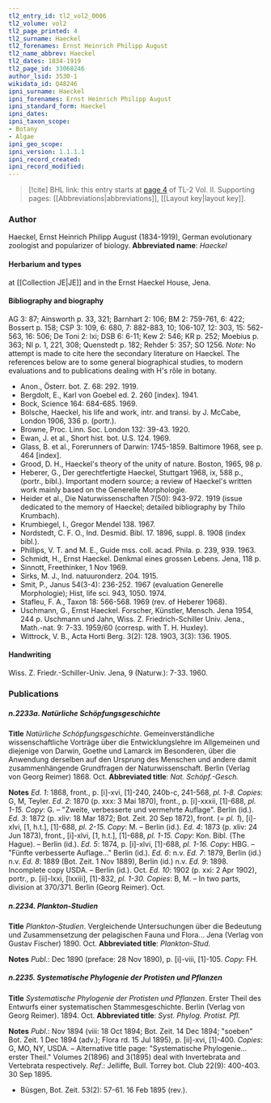 ```yaml
---
tl2_entry_id: tl2_vol2_0006
tl2_volume: vol2
tl2_page_printed: 4
tl2_surname: Haeckel
tl2_forenames: Ernst Heinrich Philipp August
tl2_name_abbrev: Haeckel
tl2_dates: 1834-1919
tl2_page_id: 33068246
author_lsid: 3530-1
wikidata_id: Q48246
ipni_surname: Haeckel
ipni_forenames: Ernst Heinrich Philipp August
ipni_standard_form: Haeckel
ipni_dates: 
ipni_taxon_scope: 
- Botany
- Algae
ipni_geo_scope: 
ipni_version: 1.1.1.1
ipni_record_created: 
ipni_record_modified:
---
```



> [!cite] BHL link: this entry starts at [page 4](https://www.biodiversitylibrary.org/page/33068246) of TL-2 Vol. II.
> Supporting pages: [[Abbreviations|abbreviations]], [[Layout key|layout key]].

### Author

Haeckel, Ernst Heinrich Philipp August (1834-1919), German evolutionary zoologist and popularizer of biology. 
**Abbreviated name**: *Haeckel*

#### Herbarium and types

at [[Collection JE|JE]] and in the Ernst Haeckel House, Jena.

#### Bibliography and biography

AG 3: 87; Ainsworth p. 33, 321; Barnhart 2: 106; BM 2: 759-761, 6: 422; Bossert p. 158; CSP 3: 109, 6: 680, 7: 882-883, 10; 106-107, 12: 303, 15: 562-563, 16: 506; De Toni 2: lxi; DSB 6: 6-11; Kew 2: 546; KR p. 252; Moebius p. 363; NI p. 1, 221, 308; Quenstedt p. 182; Rehder 5: 357; SO 1256.
*Note*: No attempt is made to cite here the secondary literature on Haeckel. The references below are to some general biographical studies, to modern evaluations and to publications dealing with H's rôle in botany.
- Anon., Österr. bot. Z. 68: 292. 1919.
- Bergdolt, E., Karl von Goebel ed. 2. 260 \[index\]. 1941.
- Bock, Science 164: 684-685. 1969.
- Bölsche, Haeckel, his life and work, intr. and transi. by J. McCabe, London 1906, 336 p. (portr.).
- Browne, Proc. Linn. Soc. London 132: 39-43. 1920.
- Ewan, J. et al., Short hist. bot. U.S. 124. 1969.
- Glass, B. et al., Forerunners of Darwin: 1745-1859. Baltimore 1968, see p. 464 \[index\].
- Grood, D. H., Haeckel's theory of the unity of nature. Boston, 1965, 98 p.
- Heberer, G., Der gerechtfertigte Haeckel, Stuttgart 1968, ix, 588 p., (portr., bibl.). Important modern source; a review of Haeckel's written work mainly based on the Generelle Morphologie.
- Heider et al., Die Naturwissenschaften 7(50): 943-972. 1919 (issue dedicated to the memory of Haeckel; detailed bibliography by Thilo Krumbach).
- Krumbiegel, I., Gregor Mendel 138. 1967.
- Nordstedt, C. F. O., Ind. Desmid. Bibl. 17. 1896, suppl. 8. 1908 (index bibl.).
- Phillips, V. T. and M. E., Guide mss. coll. acad. Phila. p. 239, 939. 1963.
- Schmidt, H., Ernst Haeckel. Denkmal eines grossen Lebens. Jena, 118 p.
- Sinnott, Freethinker, 1 Nov 1969.
- Sirks, M. J., Ind. natuuronderz. 204. 1915.
- Smit, P., Janus 54(3-4): 236-252. 1967 (evaluation Generelle Morphologie); Hist, life sci. 943, 1050. 1974.
- Stafleu, F. A., Taxon 18: 566-568. 1969 (rev. of Heberer 1968).
- Uschmann, G., Ernst Haeckel. Forscher, Künstler, Mensch. Jena 1954, 244 p. Uschmann und Jahn, Wiss. Z. Friedrich-Schiller Univ. Jena., Math.-nat. 9: 7-33. 1959/60 (corresp. with T. H. Huxley).
- Wittrock, V. B., Acta Horti Berg. 3(2): 128. 1903, 3(3): 136. 1905.

#### Handwriting

Wiss. Z. Friedr.-Schiller-Univ. Jena, 9 (Naturw.): 7-33. 1960.

### Publications

##### n.2233a. Natürliche Schöpfungsgeschichte

**Title**
*Natürliche Schöpfungsgeschichte*. Gemeinverständliche wissenschaftliche Vorträge über die Entwicklungslehre im Allgemeinen und diejenige von Darwin, Goethe und Lamarck im Besonderen, über die Anwendung derselben auf den Ursprung des Menschen und andere damit zusammenhängende Grundfragen der Naturwissenschaft. Berlin (Verlag von Georg Reimer) 1868. Oct.
**Abbreviated title**: *Nat. Schöpf.-Gesch.*

**Notes**
*Ed. 1*: 1868, front., p. \[i\]-xvi, \[1\]-240, 240b-c, 241-568, *pl. 1-8. Copies*: G, M, Teyler.
*Ed. 2*: 1870 (p. xxx: 3 Mai 1870), front., p. \[i\]-xxxii, \[1\]-688, *pl. 1-15. Copy*: G. – "Zweite, verbesserte und vermehrte Auflage". Berlin (id.).
*Ed. 3*: 1872 (p. xliv: 18 Mar 1872; Bot. Zeit. 20 Sep 1872), front. (= *pl. 1*), \[i\]-xlvi, \[1, h.t.\], \[1\]-688, *pl. 2-15. Copy*: M. – Berlin (id.).
*Ed. 4*: 1873 (p. xliv: 24 Jun 1873), front., \[i\]-xlvi, \[1, h.t.\], \[1\]-688, *pl. 1-15. Copy*: Kon. Bibl. (The Hague). – Berlin (id.).
*Ed. 5*: 1874, p. \[i\]-xlvi, \[1\]-688, *pl. 1-16. Copy*: HBG. – "Fünfte verbesserte Auflage..." Berlin (id.).
*Ed. 6*: n.v.
*Ed. 7*: 1879, Berlin (id.) n.v.
*Ed. 8*: 1889 (Bot. Zeit. 1 Nov 1889), Berlin (id.) n.v.
*Ed. 9*: 1898. Incomplete copy USDA. – Berlin (id.). Oct.
*Ed. 10*: 1902 (p. xxi: 2 Apr 1902), portr., p. \[ii\]-lxxi, \[lxxiii\], \[1\]-832, *pl. 1-30. Copies*: B, M. – In two parts, division at 370/371. Berlin (Georg Reimer). Oct.

##### n.2234. Plankton-Studien

**Title**
*Plankton-Studien*. Vergleichende Untersuchungen über die Bedeutung und Zusammensetzung der pelagischen Fauna und Flora... Jena (Verlag von Gustav Fischer) 1890. Oct.
**Abbreviated title**: *Plankton-Stud.*

**Notes**
*Publ*.: Dec 1890 (preface: 28 Nov 1890), p. \[i\]-viii, \[1\]-105. *Copy*: FH.

##### n.2235. Systematische Phylogenie der Protisten und Pflanzen

**Title**
*Systematische Phylogenie der Protisten und Pflanzen*. Erster Theil des Entwurfs einer systematischen Stammesgeschichte. Berlin (Verlag von Georg Reimer). 1894. Oct.
**Abbreviated title**: *Syst. Phylog. Protist. Pfl.*

**Notes**
*Publ*.: Nov 1894 (viii: 18 Oct 1894; Bot. Zeit. 14 Dec 1894; "soeben" Bot. Zeit. 1 Dec 1894 (adv.); Flora rd. 15 Jul 1895), p. \[ii\]-xvi, \[1\]-400. *Copies*: G, MO, NY, USDA. – Alternative title page: "Systematische Phylogenie... erster Theil." Volumes 2(1896) and 3(1895) deal with Invertebrata and Vertebrata respectively.
*Ref*.: Jelliffe, Bull. Torrey bot. Club 22(9): 400-403. 30 Sep 1895.
- Büsgen, Bot. Zeit. 53(2): 57-61. 16 Feb 1895 (rev.).

